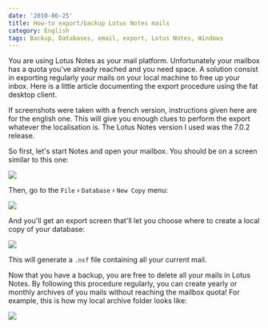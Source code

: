 ```yaml
---
date: '2010-06-25'
title: How-to export/backup Lotus Notes mails
category: English
tags: Backup, Databases, email, export, Lotus Notes, Windows
---
```


You are using Lotus Notes as your mail platform. Unfortunately your mailbox has a quota you've already reached and you need space. A solution consist in exporting regularly your mails on your local machine to free up your inbox. Here is a little article documenting the export procedure using the fat desktop client.

If screenshots were taken with a french version, instructions given here are for the english one. This will give you enough clues to perform the export whatever the localisation is. The Lotus Notes version I used was the 7.0.2 release.

So first, let's start Notes and open your mailbox. You should be on a screen similar to this one:

![]({attach}lotus-notes-mail-main-screen.png)

Then, go to the `File` › `Database` › `New Copy` menu:

![]({attach}lotus-notes-database-export-menu.png)

And you'll get an export screen that'll let you choose where to create a local copy of your database:

![]({attach}export-screen.png)

This will generate a `.nsf` file containing all your current mail.

Now that you have a backup, you are free to delete all your mails in Lotus Notes. By following this procedure regularly, you can create yearly or monthly archives of you mails without reaching the mailbox quota! For example, this is how my local archive folder looks like:

![]({attach}lotus-notes-exported-mail-archives.png)
